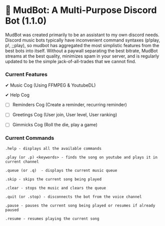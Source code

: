 # 🤖 MudBot: A Multi-Purpose Discord Bot (1.1.0)

MudBot was created primarily to be an assistant to my own discord needs. Discord music bots typically have inconvenient command syntaxes (p!play, p!, ;;play),
so mudbot has aggregated the most simplistic features from the best bots into itself. Without a paywall separating the best bitrate, MudBot streams at the best quality,
minimizes spam in your server, and is regularly updated to be the simple jack-of-all-trades that we cannot find.

### Current Features

✔ Music Cog (Using FFMPEG & YoutubeDL)

✔ Help Cog 

- [ ] Reminders Cog (Create a reminder, recurring reminder)

- [ ] Greetings Cog (User join, User level, User ranking)

- [ ] Gimmicks Cog (Roll the die, play a game)

### Current Commands
```
.help - displays all the available commands

.play (or .p) <keywords> - finds the song on youtube and plays it in current channel

.queue (or .q)  - displays the current music queue

.skip - skips the current song being played

.clear - stops the music and clears the queue

.quit (or .stop) - disconnects the bot from the voice channel

.pause - pauses the current song being played or resumes if already paused

.resume - resumes playing the current song                  
```
